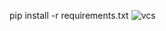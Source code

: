 pip install -r requirements.txt
![vcs](https://github.com/user-attachments/assets/d73aee09-ee84-4552-a5b5-c276d0d2d48c)

